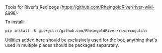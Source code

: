 Tools for River's Red cogs (https://github.com/RheingoldRiver/river-wiki-cogs).

To install:

```pip install -U git+git://github.com/RheingoldRiver/rivercogutils```

Utilities added here should be exclusively used for the bot; anything that's used in multiple places should be packaged separately.